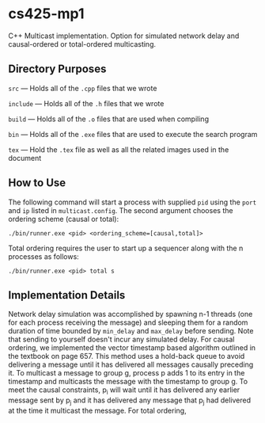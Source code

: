 # cs425-mp1
C++ Multicast implementation. Option for simulated network delay and causal-ordered or total-ordered multicasting.

## Directory Purposes
`src` — Holds all of the `.cpp` files that we wrote

`include` — Holds all of the `.h` files that we wrote

`build` — Holds all of the `.o` files that are used when compiling

`bin` — Holds all of the `.exe` files that are used to execute the search program

`tex` — Hold the `.tex` file as well as all the related images used in the document

## How to Use
The following command will start a process with supplied `pid` using the `port` and `ip` listed in `multicast.config`. The second argument chooses the ordering scheme (causal or total): 

`./bin/runner.exe <pid> <ordering_scheme=[causal,total]>`

Total ordering requires the user to start up a sequencer along with the n processes as follows:

`./bin/runner.exe <pid> total s`

## Implementation Details

Network delay simulation was accomplished by spawning n-1 threads (one for each process receiving the message) and sleeping them for a random duration of time bounded by `min_delay` and `max_delay` before sending. Note that sending to yourself doesn't incur any simulated delay. For causal ordering, we implemented the vector timestamp based algorithm outlined in the textbook on page 657. This method uses a hold-back queue to avoid delivering a message until it has delivered all messages causally preceding it. To multicast a message to group g, process p adds 1 to its entry in the timestamp and multicasts the message with the timestamp to group g. To meet the causal constraints, p<sub>i</sub> will wait until it has delivered any earlier message sent by p<sub>j</sub> and it has delivered any message that p<sub>j</sub> had delivered at the time it multicast the message. For total ordering, 

